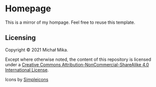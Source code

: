 # Homepage

This is a mirror of my hompage. Feel free to reuse this template.

## Licensing

Copyright © 2021 Michał Mika.

Except where otherwise noted, the content of this repository is licensed under a [Creative Commons Attribution-NonCommercial-ShareAlike 4.0 International License](http://creativecommons.org/licenses/by-nc-sa/4.0/).

Icons by [Simpleicons](https://simpleicons.org/)
